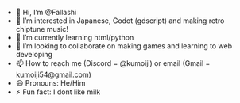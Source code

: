 - 👋 Hi, I’m @Fallashi
- 👀 I’m interested in Japanese, Godot (gdscript) and making retro chiptune music!
- 🌱 I’m currently learning html/python
- 💞️ I’m looking to collaborate on making games and learning to web developing
- 📫 How to reach me (Discord = @kumoiji) or email (Gmail = kumoiji54@gmail.com)
- 😄 Pronouns: He/Him
- ⚡ Fun fact: I dont like milk

<!---
Fallashi/Fallashi is a ✨ special ✨ repository because its `README.md` (this file) appears on your GitHub profile.
You can click the Preview link to take a look at your changes.
--->

